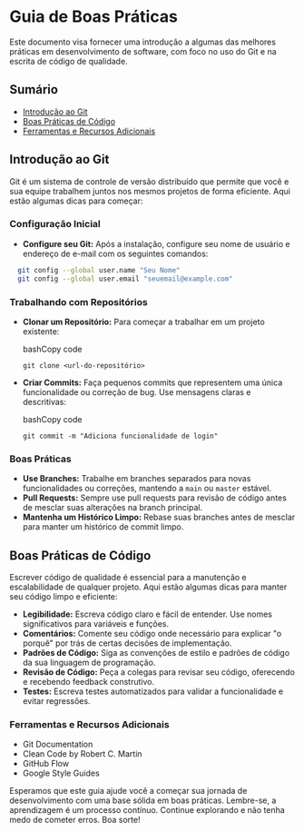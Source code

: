 # Guia de Boas Práticas

Este documento visa fornecer uma introdução a algumas das melhores práticas em desenvolvimento de software, com foco no uso do Git e na escrita de código de qualidade.

## Sumário

- [Introdução ao Git](#introdução-ao-git)
- [Boas Práticas de Código](#boas-práticas-de-código)
- [Ferramentas e Recursos Adicionais](#ferramentas-e-recursos-adicionais)

## Introdução ao Git

Git é um sistema de controle de versão distribuído que permite que você e sua equipe trabalhem juntos nos mesmos projetos de forma eficiente. Aqui estão algumas dicas para começar:

### Configuração Inicial

- **Configure seu Git:** Após a instalação, configure seu nome de usuário e endereço de e-mail com os seguintes comandos:
```bash
  git config --global user.name "Seu Nome"
  git config --global user.email "seuemail@example.com"
```

  ### Trabalhando com Repositórios

*   **Clonar um Repositório:** Para começar a trabalhar em um projeto existente:
    
    bashCopy code
    
    `git clone <url-do-repositório>`
    
*   **Criar Commits:** Faça pequenos commits que representem uma única funcionalidade ou correção de bug. Use mensagens claras e descritivas:
    
    bashCopy code
    
    `git commit -m "Adiciona funcionalidade de login"`
    

### Boas Práticas

*   **Use Branches:** Trabalhe em branches separados para novas funcionalidades ou correções, mantendo a `main` ou `master` estável.
*   **Pull Requests:** Sempre use pull requests para revisão de código antes de mesclar suas alterações na branch principal.
*   **Mantenha um Histórico Limpo:** Rebase suas branches antes de mesclar para manter um histórico de commit limpo.

## Boas Práticas de Código

Escrever código de qualidade é essencial para a manutenção e escalabilidade de qualquer projeto. Aqui estão algumas dicas para manter seu código limpo e eficiente:

*   **Legibilidade:** Escreva código claro e fácil de entender. Use nomes significativos para variáveis e funções.
*   **Comentários:** Comente seu código onde necessário para explicar "o porquê" por trás de certas decisões de implementação.
*   **Padrões de Código:** Siga as convenções de estilo e padrões de código da sua linguagem de programação.
*   **Revisão de Código:** Peça a colegas para revisar seu código, oferecendo e recebendo feedback construtivo.
*   **Testes:** Escreva testes automatizados para validar a funcionalidade e evitar regressões.

### Ferramentas e Recursos Adicionais

*   Git Documentation
*   Clean Code by Robert C. Martin
*   GitHub Flow
*   Google Style Guides

Esperamos que este guia ajude você a começar sua jornada de desenvolvimento com uma base sólida em boas práticas. Lembre-se, a aprendizagem é um processo contínuo. Continue explorando e não tenha medo de cometer erros. Boa sorte!
